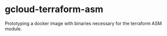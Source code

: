 # gcloud-terraform-asm
Prototyping a docker image with binaries necessary for the terraform ASM module.
